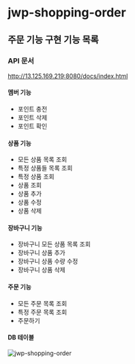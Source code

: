 # jwp-shopping-order

## 주문 기능 구현 기능 목록

### API 문서

http://13.125.169.219:8080/docs/index.html

#### 멤버 기능
- 포인트 충전
- 포인트 삭제
- 포인트 확인

#### 상품 기능
- 모든 상품 목록 조회
- 특정 상품들 목록 조회
- 특정 상품 조회
- 상품 조회
- 상품 추가
- 상품 수정
- 상품 삭제

#### 장바구니 기능
- 장바구니 모든 상품 목록 조회
- 장바구니 상품 추가
- 장바구니 상품 수량 수정
- 장바구니 상품 삭제

#### 주문 기능
- 모든 주문 목록 조회
- 특정 주문 목록 조회
- 주문하기

#### DB 테이블

![jwp-shopping-order](https://github.com/woowacourse/jwp-shopping-order/assets/79046106/9a2e871e-c56c-45af-958e-eb6eeb9c4ada)
